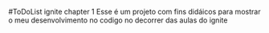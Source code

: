 #ToDoList ignite chapter 1
Esse é um projeto com fins didáicos para mostrar o meu desenvolvimento no codigo no decorrer das aulas do ignite
